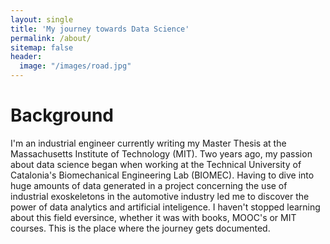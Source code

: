```yaml
---
layout: single
title: 'My journey towards Data Science'
permalink: /about/
sitemap: false
header:
  image: "/images/road.jpg"
---
```

# Background

I'm an industrial engineer currently writing my Master Thesis at the Massachusetts Institute of Technology (MIT). 
Two years ago, my passion about data science began when working at the Technical University of Catalonia's Biomechanical Engineering Lab (BIOMEC). Having to dive into huge amounts of data generated in a project concerning the use of industrial exoskeletons in the automotive industry led me to discover the power of data analytics and artificial inteligence. I haven't stopped learning about this field eversince, whether it was with books, MOOC's or MIT courses. This is the place where the journey gets documented.
